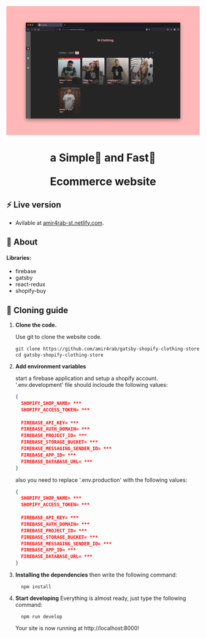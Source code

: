 ![img of website on desktop](./assets/browserPreview.jpg)
<h1 align="center">
  <p>a Simple🌠 and Fast🚀</p>
  <p>Ecommerce website</p>
</h1>

## ⚡ Live version 
- Avilable at [amir4rab-st.netlify.com](https://amir4rab-st.netlify.app/).

## 👾 About

#### Libraries:
- firebase
- gatsby
- react-redux
- shopify-buy

## 🚀 Cloning guide

1.  **Clone the code.**

    Use git to clone the website code.

    ```shell
    git clone https://github.com/amir4rab/gatsby-shopify-clothing-store
    cd gatsby-shopify-clothing-store
    ```

2.  **Add environment variables**

    start a firebase application and setup a shopify account.
    '.env.development' file should incloude the following values:
    ```json
    {
      SHOPIFY_SHOP_NAME= ***
      SHOPIFY_ACCESS_TOKEN= ***

      FIREBASE_API_KEY= ***
      FIREBASE_AUTH_DOMAIN= ***
      FIREBASE_PROJECT_ID= ***
      FIREBASE_STORAGE_BUCKET= ***
      FIREBASE_MESSAGING_SENDER_ID= ***
      FIREBASE_APP_ID= ***
      FIREBASE_DATABASE_URL= ***
    }
    ```
    also you need to replace '.env.production' with the following values:
    ```json
    {
      SHOPIFY_SHOP_NAME= ***
      SHOPIFY_ACCESS_TOKEN= ***

      FIREBASE_API_KEY= ***
      FIREBASE_AUTH_DOMAIN= ***
      FIREBASE_PROJECT_ID= ***
      FIREBASE_STORAGE_BUCKET= ***
      FIREBASE_MESSAGING_SENDER_ID= ***
      FIREBASE_APP_ID= ***
      FIREBASE_DATABASE_URL= ***
    }
    ```

3.  **Installing the dependencies**
    then write the following command:
    ```shell
      npm install
    ```

4. **Start developing**
    Everything is almost ready, just type the following command:
    ```shell
      npm run develop
    ```
    Your site is now running at http://localhost:8000!